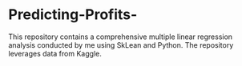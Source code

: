 # Predicting-Profits-

This repository contains a comprehensive multiple linear regression analysis conducted by me using SkLean and Python. The repository leverages data from Kaggle.


